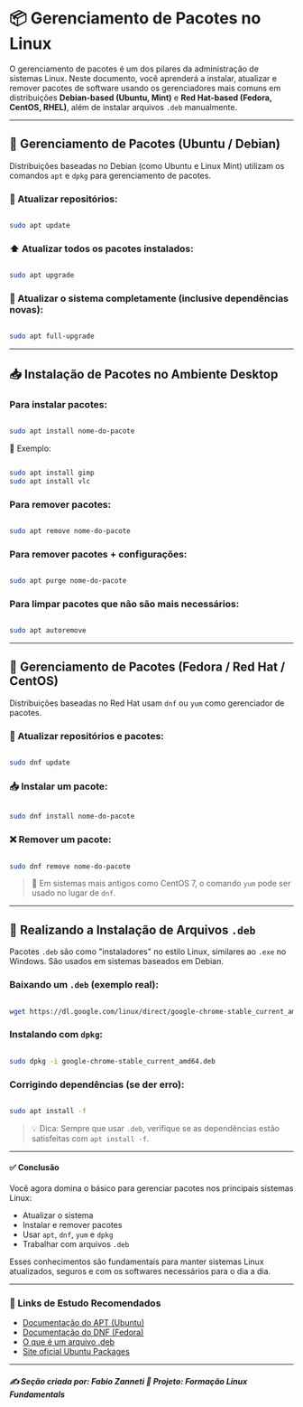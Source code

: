 # 📦 Gerenciamento de Pacotes no Linux

O gerenciamento de pacotes é um dos pilares da administração de sistemas Linux. Neste documento, você aprenderá a instalar, atualizar e remover pacotes de software usando os gerenciadores mais comuns em distribuições **Debian-based (Ubuntu, Mint)** e **Red Hat-based (Fedora, CentOS, RHEL)**, além de instalar arquivos `.deb` manualmente.

---

## 📌 Gerenciamento de Pacotes (Ubuntu / Debian)

Distribuições baseadas no Debian (como Ubuntu e Linux Mint) utilizam os comandos `apt` e `dpkg` para gerenciamento de pacotes.

### 🔄 Atualizar repositórios:

```bash

sudo apt update

```

### ⬆️ Atualizar todos os pacotes instalados:

```bash

sudo apt upgrade

```

### 🔁 Atualizar o sistema completamente (inclusive dependências novas):

```bash

sudo apt full-upgrade

```

---

## 📥 Instalação de Pacotes no Ambiente Desktop

### Para instalar pacotes:

```bash

sudo apt install nome-do-pacote

```

📌 Exemplo:

```bash

sudo apt install gimp
sudo apt install vlc

```

### Para remover pacotes:

```bash

sudo apt remove nome-do-pacote

```

### Para remover pacotes + configurações:

```bash

sudo apt purge nome-do-pacote

```

### Para limpar pacotes que não são mais necessários:

```bash

sudo apt autoremove

```

---

## 🧰 Gerenciamento de Pacotes (Fedora / Red Hat / CentOS)

Distribuições baseadas no Red Hat usam `dnf` ou `yum` como gerenciador de pacotes.

### 🔄 Atualizar repositórios e pacotes:

```bash

sudo dnf update

```

### 📥 Instalar um pacote:

```bash

sudo dnf install nome-do-pacote

```

### ❌ Remover um pacote:

```bash

sudo dnf remove nome-do-pacote

```

> 📌 Em sistemas mais antigos como CentOS 7, o comando `yum` pode ser usado no lugar de `dnf`.

---

## 📂 Realizando a Instalação de Arquivos `.deb`

Pacotes `.deb` são como "instaladores" no estilo Linux, similares ao `.exe` no Windows. São usados em sistemas baseados em Debian.

### Baixando um `.deb` (exemplo real):

```bash

wget https://dl.google.com/linux/direct/google-chrome-stable_current_amd64.deb

```

### Instalando com `dpkg`:

```bash

sudo dpkg -i google-chrome-stable_current_amd64.deb

```

### Corrigindo dependências (se der erro):

```bash

sudo apt install -f

```

> 💡 Dica: Sempre que usar `.deb`, verifique se as dependências estão satisfeitas com `apt install -f`.

---

#### ✅ Conclusão

Você agora domina o básico para gerenciar pacotes nos principais sistemas Linux:

* Atualizar o sistema
* Instalar e remover pacotes
* Usar `apt`, `dnf`, `yum` e `dpkg`
* Trabalhar com arquivos `.deb`

Esses conhecimentos são fundamentais para manter sistemas Linux atualizados, seguros e com os softwares necessários para o dia a dia.

---

### 🔗 Links de Estudo Recomendados

* [Documentação do APT (Ubuntu)](https://help.ubuntu.com/lts/serverguide/apt.html)
* [Documentação do DNF (Fedora)](https://dnf.readthedocs.io/en/latest/)
* [O que é um arquivo .deb](https://wiki.debian.org/DebianPackage)
* [Site oficial Ubuntu Packages](https://packages.ubuntu.com/)

---

##### ✍️ Seção criada por: Fabio Zanneti 🎯 Projeto: Formação Linux Fundamentals